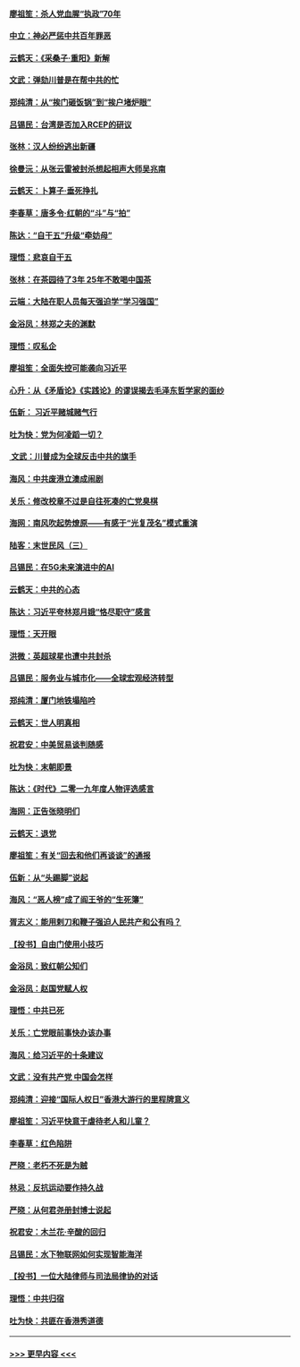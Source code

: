 #### [廖祖笙：杀人党血腥“执政”70年](../pages/nsc993/n11745144.md?t=12262033) 
#### [中立：神必严惩中共百年罪恶](../pages/nsc993/n11744970.md?t=12262033) 
#### [云鹤天：《采桑子‧重阳》新解](../pages/nsc993/n11744948.md?t=12262033) 
#### [文武：弹劾川普是在帮中共的忙](../pages/nsc993/n11744758.md?t=12262033) 
#### [郑纯清：从“挨门砸饭锅”到“挨户堵炉眼”](../pages/nsc993/n11744745.md?t=12262033) 
#### [吕锡民：台湾是否加入RCEP的研议](../pages/nsc993/n11744701.md?t=12262033) 
#### [张林：汉人纷纷逃出新疆](../pages/nsc993/n11743530.md?t=12262033) 
#### [徐曼沅：从张云雷被封杀想起相声大师吴兆南](../pages/nsc993/n11741816.md?t=12262033) 
#### [云鹤天：卜算子‧垂死挣扎](../pages/nsc993/n11739956.md?t=12262033) 
#### [李春草：唐多令‧红朝的“斗”与“拍”](../pages/nsc993/n11739830.md?t=12262033) 
#### [陈达：“自干五”升级“牵妨母”](../pages/nsc993/n11739724.md?t=12262033) 
#### [理悟：悲哀自干五](../pages/nsc993/n11739547.md?t=12262033) 
#### [张林：在茶园待了3年 25年不敢喝中国茶](../pages/nsc993/n11739240.md?t=12262033) 
#### [云端：大陆在职人员每天强迫学“学习强国”](../pages/nsc993/n11738735.md?t=12262033) 
#### [金浴凤：林郑之夫的渊默](../pages/nsc993/n11737735.md?t=12262033) 
#### [理悟：叹私企](../pages/nsc993/n11737715.md?t=12262033) 
#### [廖祖笙：全面失控可能袭向习近平](../pages/nsc993/n11737704.md?t=12262033) 
#### [心升：从《矛盾论》《实践论》的谬误揭去毛泽东哲学家的面纱](../pages/nsc993/n11736962.md?t=12262033) 
#### [伍新： 习近平赌城赌气行](../pages/nsc993/n11736929.md?t=12262033) 
#### [吐为快：党为何凌蹈一切？](../pages/nsc993/n11736915.md?t=12262033) 
#### [ 文武：川普成为全球反击中共的旗手](../pages/nsc993/n11736882.md?t=12262033) 
#### [海风：中共废港立澳成闹剧](../pages/nsc993/n11735857.md?t=12262033) 
#### [关乐：修改校章不过是自往死凑的亡党臭棋](../pages/nsc993/n11735097.md?t=12262033) 
#### [海网：南风吹起势燎原——有感于“光复茂名”模式重演](../pages/nsc993/n11732308.md?t=12262033) 
#### [陆客：末世民风（三）](../pages/nsc993/n11732211.md?t=12262033) 
#### [吕锡民：在5G未来演进中的AI](../pages/nsc993/n11730010.md?t=12262033) 
#### [云鹤天：中共的心态](../pages/nsc993/n11729906.md?t=12262033) 
#### [陈达：习近平夸林郑月娥“恪尽职守”感言](../pages/nsc993/n11729881.md?t=12262033) 
#### [理悟：天开眼](../pages/nsc993/n11729699.md?t=12262033) 
#### [洪微：英超球星也遭中共封杀](../pages/nsc993/n11727243.md?t=12262033) 
#### [吕锡民：服务业与城市化——全球宏观经济转型](../pages/nsc993/n11725845.md?t=12262033) 
#### [郑纯清：厦门地铁塌陷吟](../pages/nsc993/n11725813.md?t=12262033) 
#### [云鹤天：世人明真相](../pages/nsc993/n11725621.md?t=12262033) 
#### [祝君安：中美贸易谈判随感](../pages/nsc993/n11725609.md?t=12262033) 
#### [吐为快：末朝即景](../pages/nsc993/n11723365.md?t=12262033) 
#### [陈达：《时代》二零一九年度人物评选感言](../pages/nsc993/n11723337.md?t=12262033) 
#### [海网：正告张晓明们](../pages/nsc993/n11723228.md?t=12262033) 
#### [云鹤天：退党](../pages/nsc993/n11723056.md?t=12262033) 
#### [廖祖笙：有关“回去和他们再谈谈”的通报](../pages/nsc993/n11722442.md?t=12262033) 
#### [伍新：从“头踢脚”说起](../pages/nsc993/n11722429.md?t=12262033) 
#### [海风：“恶人榜”成了阎王爷的“生死簿”](../pages/nsc993/n11722272.md?t=12262033) 
#### [胥志义：能用剌刀和鞭子强迫人民共产和公有吗？](../pages/nsc993/n11720569.md?t=12262033) 
#### [【投书】自由门使用小技巧](../pages/nsc993/n11720180.md?t=12262033) 
#### [金浴凤：致红朝公知们](../pages/nsc993/n11720563.md?t=12262033) 
#### [金浴凤：赵国党赋人权](../pages/nsc993/n11720533.md?t=12262033) 
#### [理悟：中共已死](../pages/nsc993/n11720233.md?t=12262033) 
#### [关乐：亡党眼前事快办该办事](../pages/nsc993/n11719160.md?t=12262033) 
#### [海风：给习近平的十条建议](../pages/nsc993/n11717616.md?t=12262033) 
#### [文武：没有共产党 中国会怎样](../pages/nsc993/n11717584.md?t=12262033) 
#### [郑纯清：迎接“国际人权日”香港大游行的里程牌意义](../pages/nsc993/n11717417.md?t=12262033) 
#### [廖祖笙：习近平快意于虐待老人和儿童？](../pages/nsc993/n11715313.md?t=12262033) 
#### [李春草：红色陷阱](../pages/nsc993/n11715029.md?t=12262033) 
#### [严晓：老朽不死是为贼](../pages/nsc993/n11712910.md?t=12262033) 
#### [林忌：反抗运动要作持久战](../pages/nsc993/n11712623.md?t=12262033) 
#### [严晓：从何君尧册封博士说起](../pages/nsc993/n11712465.md?t=12262033) 
#### [祝君安：木兰花·辛酸的回归](../pages/nsc993/n11712381.md?t=12262033) 
#### [吕锡民：水下物联网如何实现智能海洋](../pages/nsc993/n11711158.md?t=12262033) 
#### [【投书】一位大陆律师与司法局律协的对话](../pages/nsc993/n11709675.md?t=12262033) 
#### [理悟：中共归宿](../pages/nsc993/n11710059.md?t=12262033) 
#### [吐为快：共匪在香港秀道德](../pages/nsc993/n11709979.md?t=12262033) 

----
#### [ >>> 更早内容 <<< ](../indexes/nsc993-earlier.md)
